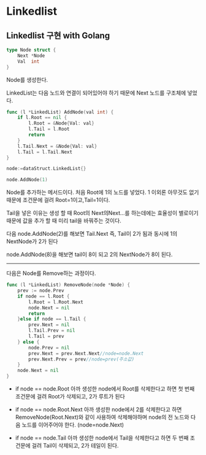# Linkedlist
## Linkedlist 구현 with Golang

```go
type Node struct {
	Next *Node
	Val  int
}
```
Node를 생성한다.

LinkedList는 다음 노드와 연결이 되어있어야 하기 때문에 Next 노드를 구조체에 넣었다.
```go
func (l *LinkedList) AddNode(val int) {
	if l.Root == nil {
		l.Root = &Node{Val: val}
		l.Tail = l.Root
		return
	}
	l.Tail.Next = &Node{Val: val}
	l.Tail = l.Tail.Next
}
```
```go
node:=dataStruct.LinkedList{}

node.AddNode(1)
```
Node를 추가하는 메서드이다.
처음 Root에 1의 노드를 넣었다.
1 이외론 아무것도 없기 때문에 조건문에 걸려 Root=1이고,Tail=1이다.

Tail을 넣은 이유는 생성 할 때 Root의 Next의Next...를 하는데에는 효율성이 별로이기 때문에 값을 추가 할 때 미리 tail을 바꿔주는 것이다.


다음 node.AddNode(2)를 해보면 Tail.Next 즉, Tail이 2가 됨과 동시에 1의 NextNode가 2가 된다

node.AddNode(8)을 해보면 tail이 8이 되고  2의 NextNode가 8이 된다.

____

다음은 Node를 Remove하는 과정이다.

```go
func (l *LinkedList) RemoveNode(node *Node) {
    prev := node.Prev
	if node == l.Root {
		l.Root = l.Root.Next
		node.Next = nil
		return
	}else if node == l.Tail {
		prev.Next = nil
		l.Tail.Prev = nil
		l.Tail = prev
	} else {
		node.Prev = nil
		prev.Next = prev.Next.Next//node=node.Next
		prev.Next.Prev = prev//node=prev(주소값)
	}
	node.Next = nil
}
```
- if node == node.Root
아까 생성한 node에서 Root를 삭제한다고 하면 첫 번째 조건문에 걸려 Root가 삭제되고, 2가 루트가 된다

- if node == node.Root.Next
아까 생성한 node에서 2를 삭제한다고 하면 RemoveNode(Root.Next)와 같이 사용하여 삭제해야하며 node의 전 노드와 다음 노드를 이어주어야 한다. (node=node.Next)

- if node == node.Tail
아까 생성한 node에서 Tail을 삭제한다고 하면 두 번째 조건문에 걸려 Tail이 삭제되고, 2가 테일이 된다.